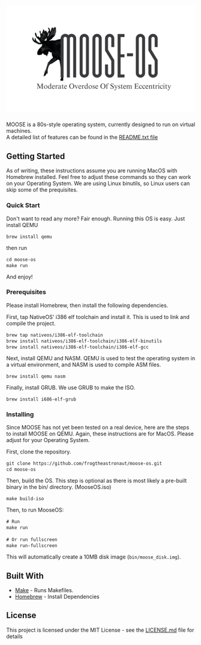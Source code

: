 <h1 align="center"><img src="./resources/moose-logo.png"/></h1>

MOOSE is a 80s-style operating system, currently designed to run on virtual machines. \
A detailed list of features can be found in the [README.txt file](./README.txt)

## Getting Started

As of writing, these instructions assume you are running MacOS with Homebrew installed. Feel free to adjust these commands so they can work on your Operating System. We are using Linux binutils, so Linux users can skip some of the prequisites.

### Quick Start

Don't want to read any more? Fair enough. Running this OS is easy. Just install QEMU

```shell
brew install qemu
```

then run

```shell
cd moose-os
make run
```

And enjoy!

### Prerequisites

Please install Homebrew, then install the following dependencies.

First, tap NativeOS' i386 elf toolchain and install it. This is used to link and compile the project.

```shell
brew tap nativeos/i386-elf-toolchain
brew install nativeos/i386-elf-toolchain/i386-elf-binutils
brew install nativeos/i386-elf-toolchain/i386-elf-gcc
```

Next, install QEMU and NASM. QEMU is used to test the operating system in a virtual environment, and NASM is used to compile ASM files.

```shell
brew install qemu nasm
```

Finally, install GRUB. We use GRUB to make the ISO.

```shell
brew install i686-elf-grub
```

### Installing

Since MOOSE has not yet been tested on a real device, here are the steps to install MOOSE on QEMU. Again, these instructions are for MacOS. Please adjust for your Operating System.

First, clone the repository.

```shell
git clone https://github.com/frogtheastronaut/moose-os.git
cd moose-os
```

Then, build the OS. This step is optional as there is most likely a pre-built binary in the bin/ directory. (MooseOS.iso)

```shell
make build-iso
```

Then, to run MooseOS:

```shell
# Run
make run

# Or run fullscreen
make run-fullscreen
```

This will automatically create a 10MB disk image (`bin/moose_disk.img`).

## Built With

- [Make](https://www.gnu.org/software/make/) - Runs Makefiles.
- [Homebrew](https://brew.sh/) - Install Dependencies

## License

This project is licensed under the MIT License - see the [LICENSE.md](LICENSE) file for details

